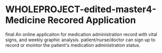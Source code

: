 # WHOLEPROJECT-edited-master4-Medicine Recored Application
final
An online applicaiton for medication administration record with vital signs, and weekly graphic analysis. 
patient/nurse/doctor can sign up to record or mointor the patient's medication administration status.
